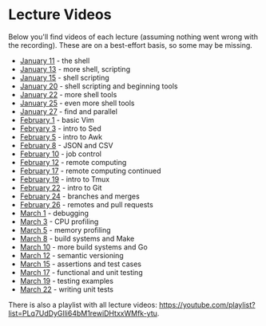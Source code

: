 # Lecture Videos

Below you'll find videos of each lecture (assuming nothing went wrong with the
recording). These are on a best-effort basis, so some may be missing.

  - [January 11](https://youtu.be/ankQNKqupWI) - the shell
  - [January 13](https://youtu.be/voc3sfv-SDw) - more shell, scripting
  - [January 15](https://youtu.be/5DhFmcJJe-Y) - shell scripting
  - [January 20](https://youtu.be/3-bpAPSkmiE) - shell scripting and beginning tools
  - [January 22](https://youtu.be/0t4VOTBayGs) - more shell tools
  - [January 25](https://youtu.be/gexRwnxlu54) - even more shell tools
  - [January 27](https://youtu.be/H-IgXXoaXzY) - find and parallel
  - [February 1](https://youtu.be/65nZOwn4q2I) - basic Vim
  - [Febryary 3](https://youtu.be/b8qXOYMFcHc) - intro to Sed
  - [February 5](https://youtu.be/fgNte-CvP_U) - intro to Awk
  - [February 8](https://youtu.be/wbu93dcWxN8) - JSON and CSV
  - [February 10](https://youtu.be/xoSf75l75ps) - job control
  - [February 12](https://youtu.be/_hN-_HtfbxA) - remote computing
  - [February 17](https://youtu.be/bbhhs7apzsI) - remote computing continued
  - [February 19](https://youtu.be/WyUkmCcc0QA) - intro to Tmux
  - [February 22](https://youtu.be/ueBUvZvjOU8) - intro to Git
  - [February 24](https://youtu.be/1IRXQv4Mnt8) - branches and merges
  - [February 26](https://youtu.be/vJp6tBugUAg) - remotes and pull requests
  - [March 1](https://youtu.be/uoyXK61L8wA) - debugging
  - [March 3](https://youtu.be/fMICuSRGM_E) - CPU profiling
  - [March 5](https://youtu.be/52KflOy3p6A) - memory profiling
  - [March 8](https://youtu.be/RUQBFlA4rro) - build systems and Make
  - [March 10](https://youtu.be/TCBwqVaY9_Y) - more build systems and Go
  - [March 12](https://youtu.be/ZuE8uhJIH6o) - semantic versioning
  - [March 15](https://youtu.be/Jya0P5S4GkQ) - assertions and test cases
  - [March 17](https://youtu.be/FdNiPixeKC4) - functional and unit testing
  - [March 19](https://youtu.be/84AqEdb0tBI) - testing examples
  - [March 22](https://youtu.be/dttS5y80Jts) - writing unit tests

There is also a playlist with all lecture videos:
<https://youtube.com/playlist?list=PLq7UdDyGlli64bM1rewiDHtxxWMfk-ytu>.


